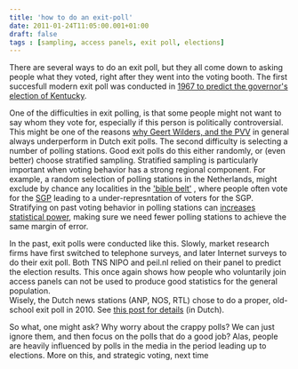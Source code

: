 ```yaml
---
title: 'how to do an exit-poll'
date: 2011-01-24T11:05:00.001+01:00
draft: false
tags : [sampling, access panels, exit poll, elections]
---
```


There are several ways to do an exit poll, but they all come down to asking people what they voted, right after they went into the voting booth. The first succesfull modern exit poll was conducted in [1967 to predict the governor's election of Kentucky](http://www.buzzle.com/articles/history-of-exit-polls.html).  
  
One of the difficulties in exit polling, is that some people might not want to say whom they vote for, especially if this person is politically controversial. This might be one of the reasons [why Geert Wilders, and the PVV](http://en.wikipedia.org/wiki/Party_for_Freedom) in general always underperform in Dutch exit polls. The second difficulty is selecting a number of polling stations. Good exit polls do this either randomly, or (even better) choose stratified sampling. Stratified sampling is particularly important when voting behavior has a strong regional component. For example, a random selection of polling stations in the Netherlands, might exclude by chance any localities in the ['bible belt'](http://en.wikipedia.org/wiki/Bible_Belt_%28Netherlands%29) , where people often vote for the [SGP](http://en.wikipedia.org/wiki/Reformed_Political_Party) leading to a under-represntation of voters for the SGP. Stratifying on past voting behavior in polling stations can [increases statistical power](http://en.wikipedia.org/wiki/Stratified_sampling), making sure we need fewer polling stations to achieve the same margin of error.  
  
In the past, exit polls were conducted like this. Slowly, market research firms have first switched to telephone surveys, and later Internet surveys to do their exit poll. Both TNS NIPO and peil.nl relied on their panel to predict the election results. This once again shows how people who voluntarily join access panels can not be used to produce good statistics for the general population.  
Wisely, the Dutch news stations (ANP, NOS, RTL) chose to do a proper, old-school exit poll in 2010. See [this post for details](https://groups.google.com/group/nl.politiek/browse_thread/thread/e6f20cdf17ddd6fc?hl=nl&pli=1) (in Dutch).  
  
So what, one might ask? Why worry about the crappy polls? We can just ignore them, and then focus on the polls that do a good job? Alas, people are heavily influenced by polls in the media in the period leading up to elections. More on this, and strategic voting, next time